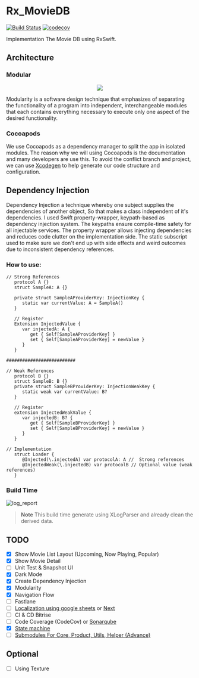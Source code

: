# Rx_MovieDB
[![Build Status](https://app.travis-ci.com/wliamgho/Rx_MovieDB.svg?token=pCriY64sTCpk2oMg2rev&branch=develop)](https://app.travis-ci.com/wliamgho/Rx_MovieDB)
[![codecov](https://codecov.io/gh/wliamgho/Rx_MovieDB/branch/develop/graph/badge.svg?token=bBBnmEsPQE)](https://codecov.io/gh/wliamgho/Rx_MovieDB)

Implementation The Movie DB using RxSwift.

## Architecture
### Modular
<p align = "center">
   <img src= "https://user-images.githubusercontent.com/25744906/184834232-11d403cf-105e-4d8e-ac37-3eae9a166503.jpg">
</p>

Modularity is a software design technique that emphasizes of separating the functionality of a program into independent, interchangeable modules that each contains everything necessary to execute only one aspect of the desired functionality.

### Cocoapods
We use Cocoapods as a dependency manager to split the app in isolated modules. The reason why we will using Cocoapods is the documentation and many developers are use this. To avoid the conflict branch and project, we can use [Xcodegen](https://github.com/yonaskolb/XcodeGen) to help generate our code structure and configuration.

## Dependency Injection
Dependency Injection a technique whereby one subject supplies the dependencies of another object, So that makes a class independent of it's dependencies.
I used Swift property-wrapper, keypath-based as dependency injection system. The keypaths ensure compile-time safety for all injectable services.
The property wrapper allows injecting dependencies and reduces code clutter on the implementation side. The static subscript used to make sure we don't end up with side effects and weird outcomes due to inconsistent dependency references.

### How to use:
```
// Strong References
   protocol A {}
   struct SampleA: A {}

   private struct SampleAProviderKey: InjectionKey {
      static var currentValue: A = SampleA()
   }

   // Register
   Extension InjectedValue {
      var injectedA: A {
         get { Self[SampleAProviderKey] }
         set { Self[SampleAProviderKey] = newValue }
      }
   }

##########################

// Weak References
   protocol B {}
   struct SampleB: B {}
   private struct SampleBProviderKey: InjectionWeakKey {
      static weak var currentValue: B?
   }

   // Register
   extension InjectedWeakValue {
      var injectedB: B? {
         get { Self[SampleBProviderKey] }
         set { Self[SampleBProviderKey] = newValue }
      }
   }

// Implementation
   struct Loader {
      @Injected(\.injectedA) var protocolA: A //  Strong references
      @InjectedWeak(\.injectedB) var protocolB // Optional value (weak references)
   }
```

### Build Time
![log_report](https://user-images.githubusercontent.com/25744906/185784925-597b6933-c614-4cc0-8787-0645e2d0678b.png)

> **Note**
> This build time generate using XLogParser and already clean the derived data.


## TODO
 - [X] Show Movie List Layout (Upcoming, Now Playing, Popular)
 - [X] Show Movie Detail
 - [ ] Unit Test & Snapshot UI
 - [X] Dark Mode
 - [X] Create Dependency Injection
 - [X] Modularity
 - [X] Navigation Flow
 - [ ] Fastlane
 - [ ] [Localization using google sheets](https://github.com/vivek-jl/LocalizationDemo) or [Next](https://github.com/aunnnn/SwiftyLocalization)
 - [ ] CI & CD Bitrise
 - [ ] Code Coverage (CodeCov) or [Sonarqube](https://medium.com/@pranay.urkude/sonarqube-integration-with-ios-b76df8405014)
 - [X] [State machine](https://github.com/ReactKit/SwiftState)
 - [ ] [Submodules For Core, Product, Utils, Helper (Advance)](https://www.youtube.com/watch?v=y7w9oz2zcEU&t=988s)

## Optional
 - [ ] Using Texture
